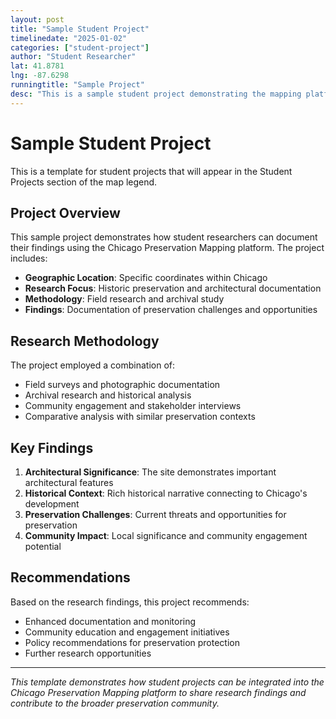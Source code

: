 ```yaml
---
layout: post
title: "Sample Student Project"
timelinedate: "2025-01-02"
categories: ["student-project"]
author: "Student Researcher"
lat: 41.8781
lng: -87.6298
runningtitle: "Sample Project"
desc: "This is a sample student project demonstrating the mapping platform's capabilities for academic research and preservation studies."
---
```


# Sample Student Project

This is a template for student projects that will appear in the Student Projects section of the map legend.

## Project Overview

This sample project demonstrates how student researchers can document their findings using the Chicago Preservation Mapping platform. The project includes:

- **Geographic Location**: Specific coordinates within Chicago
- **Research Focus**: Historic preservation and architectural documentation
- **Methodology**: Field research and archival study
- **Findings**: Documentation of preservation challenges and opportunities

## Research Methodology

The project employed a combination of:
- Field surveys and photographic documentation
- Archival research and historical analysis
- Community engagement and stakeholder interviews
- Comparative analysis with similar preservation contexts

## Key Findings

1. **Architectural Significance**: The site demonstrates important architectural features
2. **Historical Context**: Rich historical narrative connecting to Chicago's development
3. **Preservation Challenges**: Current threats and opportunities for preservation
4. **Community Impact**: Local significance and community engagement potential

## Recommendations

Based on the research findings, this project recommends:
- Enhanced documentation and monitoring
- Community education and engagement initiatives
- Policy recommendations for preservation protection
- Further research opportunities

---

*This template demonstrates how student projects can be integrated into the Chicago Preservation Mapping platform to share research findings and contribute to the broader preservation community.*
